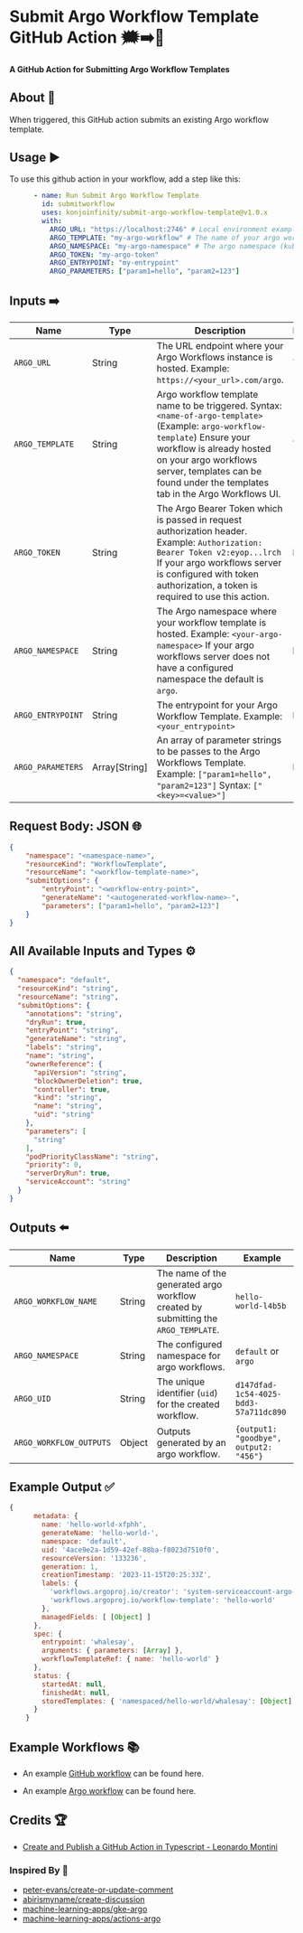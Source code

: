 # Submit Argo Workflow Template GitHub Action 🗯️➡️🐙

#### A GitHub Action for Submitting Argo Workflow Templates

## About 📃

When triggered, this GitHub action submits an existing Argo workflow template.

## Usage ▶️

To use this github action in your workflow, add a step like this:

```yaml
      - name: Run Submit Argo Workflow Template
        id: submitworkflow
        uses: konjoinfinity/submit-argo-workflow-template@v1.0.x
        with:
          ARGO_URL: "https://localhost:2746" # Local environment example, or use your deployed argo workflow server url.
          ARGO_TEMPLATE: "my-argo-workflow" # The name of your argo workflow template to submit.
          ARGO_NAMESPACE: "my-argo-namespace" # The argo namespace (kubernetes namespace).
          ARGO_TOKEN: "my-argo-token" 
          ARGO_ENTRYPOINT: "my-entrypoint"
          ARGO_PARAMETERS: ["param1=hello", "param2=123"]

```     


## Inputs ➡️

| Name | Type | Description | Requried? | Default |
| --- | --- | --- | --- | --- |
| `ARGO_URL` | String | The URL endpoint where your Argo Workflows instance is hosted. Example: `https://<your_url>.com/argo`. | **Yes** | N/A | 
| `ARGO_TEMPLATE` | String  | Argo workflow template name to be triggered. Syntax: `<name-of-argo-template>` (Example: `argo-workflow-template`) Ensure your workflow is already hosted on your argo workflows server, templates can be found under the templates tab in the Argo Workflows UI. | **Yes** | N/A |
| `ARGO_TOKEN` | String | The Argo Bearer Token which is passed in request authorization header. Example: `Authorization: Bearer Token v2:eyop...lrch` If your argo workflows server is configured with token authorization, a token is required to use this action. | **No** | N/A | 
| `ARGO_NAMESPACE` | String | The Argo namespace where your workflow template is hosted. Example: `<your-argo-namespace>` If your argo workflows server does not have a configured namespace the default is `argo`. | **No** | `argo` | 
| `ARGO_ENTRYPOINT` | String | The entrypoint for your Argo Workflow Template. Example: `<your_entrypoint>` | **No** | `default` |
| `ARGO_PARAMETERS` | Array[String] | An array of parameter strings to be passes to the Argo Workflows Template. Example: `["param1=hello", "param2=123"]` Syntax: `["<key>=<value>"]` | **No** | N/A |

## Request Body: JSON 🌐
```json
{                              
    "namespace": "<namespace-name>",
    "resourceKind": "WorkflowTemplate",
    "resourceName": "<workflow-template-name>",
    "submitOptions": {
        "entryPoint": "<workflow-entry-point>",
        "generateName": "<autogenerated-workflow-name>-",
        "parameters": ["param1=hello", "param2=123"]
    }
}
```

## All Available Inputs and Types ⚙️

```json
{
  "namespace": "default",
  "resourceKind": "string",
  "resourceName": "string",
  "submitOptions": {
    "annotations": "string",
    "dryRun": true,
    "entryPoint": "string",
    "generateName": "string",
    "labels": "string",
    "name": "string",
    "ownerReference": {
      "apiVersion": "string",
      "blockOwnerDeletion": true,
      "controller": true,
      "kind": "string",
      "name": "string",
      "uid": "string"
    },
    "parameters": [
      "string"
    ],
    "podPriorityClassName": "string",
    "priority": 0,
    "serverDryRun": true,
    "serviceAccount": "string"
  }
}  
```

## Outputs ⬅️

| Name | Type | Description | Example |
| --- | --- | --- | --- |
| `ARGO_WORKFLOW_NAME` | String | The name of the generated argo workflow created by submitting the `ARGO_TEMPLATE`. | `hello-world-l4b5b` |
| `ARGO_NAMESPACE` | String | The configured namespace for argo workflows.  | `default` or `argo` |
| `ARGO_UID` | String | The unique identifier (`uid`) for the created workflow.  | `d147dfad-1c54-4025-bdd3-57a711dc890` |
| `ARGO_WORKFLOW_OUTPUTS` | Object | Outputs generated by an argo workflow.  | `{output1: "goodbye", output2: "456"}` |

## Example Output ✅

```js
{
      metadata: {
        name: 'hello-world-xfphh',
        generateName: 'hello-world-',
        namespace: 'default',
        uid: '4ace9e2a-1d59-42ef-88ba-f8023d7510f0',
        resourceVersion: '133236',
        generation: 1,
        creationTimestamp: '2023-11-15T20:25:33Z',
        labels: {
          'workflows.argoproj.io/creator': 'system-serviceaccount-argo-argo-server',
          'workflows.argoproj.io/workflow-template': 'hello-world'
        },
        managedFields: [ [Object] ]
      },
      spec: {
        entrypoint: 'whalesay',
        arguments: { parameters: [Array] },
        workflowTemplateRef: { name: 'hello-world' }
      },
      status: {
        startedAt: null,
        finishedAt: null,
        storedTemplates: { 'namespaced/hello-world/whalesay': [Object] }
      }
    }
```

## Example Workflows 📚

* An example [GitHub workflow](https://github.com/wesleyscholl/submit-argo-workflow-template/blob/main/.github/workflows/submit-argo-template.yml) can be found here.

* An example [Argo workflow](https://github.com/wesleyscholl/submit-argo-workflow-template/blob/main/.github/workflows/argo-example-template.yml) can be found here.


## Credits 🏆

- [Create and Publish a GitHub Action in Typescript - Leonardo Montini](https://leonardomontini.dev/typescript-github-action)

### Inspired By 🤩

- [peter-evans/create-or-update-comment](https://github.com/peter-evans/create-or-update-comment)
- [abirismyname/create-discussion](https://github.com/abirismyname/create-discussion)
- [machine-learning-apps/gke-argo](https://github.com/machine-learning-apps/gke-argo)
- [machine-learning-apps/actions-argo](https://github.com/machine-learning-apps/actions-argo)